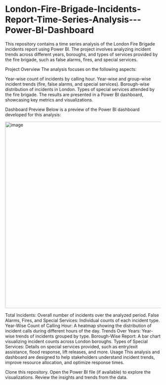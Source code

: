 # London-Fire-Brigade-Incidents-Report-Time-Series-Analysis---Power-BI-Dashboard

This repository contains a time series analysis of the London Fire Brigade incidents report using Power BI. The project involves analyzing incident trends across different years, boroughs, and types of services provided by the fire brigade, such as false alarms, fires, and special services.

Project Overview
The analysis focuses on the following aspects:

Year-wise count of incidents by calling hour.
Year-wise and group-wise incident trends (fire, false alarms, and special services).
Borough-wise distribution of incidents in London.
Types of special services attended by the fire brigade.
The results are presented in a Power BI dashboard, showcasing key metrics and visualizations.

Dashboard Preview
Below is a preview of the Power BI dashboard developed for this analysis:

<img width="603" alt="image" src="https://github.com/user-attachments/assets/6e8b5d29-abef-4fab-bb71-d1d8b2df0c3b" />


Total Incidents: Overall number of incidents over the analyzed period.
False Alarms, Fires, and Special Services: Individual counts of each incident type.
Year-Wise Count of Calling Hour: A heatmap showing the distribution of incident calls during different hours of the day.
Trends Over Years: Year-wise trends of incidents grouped by type.
Borough-Wise Report: A bar chart visualizing incident counts across London boroughs.
Types of Special Services: Details on special services provided, such as entry/exit assistance, flood response, lift releases, and more.
Usage
This analysis and dashboard are designed to help stakeholders understand incident trends, improve resource allocation, and optimize response times.

Clone this repository.
Open the Power BI file (if available) to explore the visualizations.
Review the insights and trends from the data.
